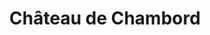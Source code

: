 ---
guid: "e30027ae4ff6"
title: "Château de Chambord"
latlng: "47.616112, 1.517197"
videoId: "eCtVkBIEMSw" 
---